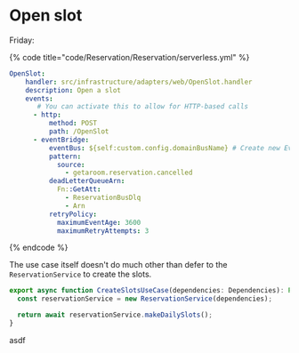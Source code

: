 # Open slot

Friday:

{% code title="code/Reservation/Reservation/serverless.yml" %}
```yaml
OpenSlot:
    handler: src/infrastructure/adapters/web/OpenSlot.handler
    description: Open a slot
    events:
       # You can activate this to allow for HTTP-based calls
      - http:
          method: POST
          path: /OpenSlot
      - eventBridge:
          eventBus: ${self:custom.config.domainBusName} # Create new EventBridge bus
          pattern:
            source:
              - getaroom.reservation.cancelled
          deadLetterQueueArn:
            Fn::GetAtt:
              - ReservationBusDlq
              - Arn
          retryPolicy:
            maximumEventAge: 3600
            maximumRetryAttempts: 3
```
{% endcode %}

The use case itself doesn't do much other than defer to the `ReservationService` to create the slots.

```typescript
export async function CreateSlotsUseCase(dependencies: Dependencies): Promise<string[]> {
  const reservationService = new ReservationService(dependencies);

  return await reservationService.makeDailySlots();
}
```

asdf
